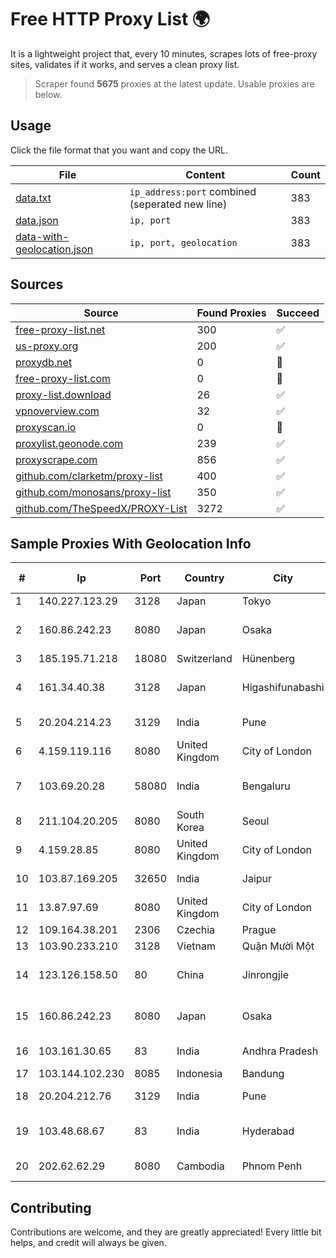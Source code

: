 
# Free HTTP Proxy List 🌍

It is a lightweight project that, every 10 minutes, scrapes lots of free-proxy sites, validates if it works, and serves a clean proxy list.


> Scraper found **5675** proxies at the latest update. Usable proxies are below.

## Usage

Click the file format that you want and copy the URL.


|File|Content|Count|
|----|-------|-----|
|[data.txt](https://raw.githubusercontent.com/themiralay/Proxy-List-World/master/data.txt)|`ip_address:port` combined (seperated new line)|383|
|[data.json](https://raw.githubusercontent.com/themiralay/Proxy-List-World/master/data.json)|`ip, port`|383|
|[data-with-geolocation.json](https://raw.githubusercontent.com/themiralay/Proxy-List-World/master/data-with-geolocation.json)|`ip, port, geolocation`|383|

## Sources

|Source|Found Proxies|Succeed|
|------|-------------|-------|
|[free-proxy-list.net](https://free-proxy-list.net)|300|✅|
|[us-proxy.org](https://www.us-proxy.org)|200|✅|
|[proxydb.net](http://proxydb.net)|0|🚫|
|[free-proxy-list.com](https://free-proxy-list.com/?page=&port=&type%5B%5D=http&type%5B%5D=https&up_time=0&search=Search)|0|🚫|
|[proxy-list.download](https://www.proxy-list.download/HTTP)|26|✅|
|[vpnoverview.com](https://vpnoverview.com/privacy/anonymous-browsing/free-proxy-servers)|32|✅|
|[proxyscan.io](https://www.proxyscan.io)|0|🚫|
|[proxylist.geonode.com](https://proxylist.geonode.com/api/proxy-list?limit=300&page=1&sort_by=lastChecked&sort_type=desc&protocols=http,https)|239|✅|
|[proxyscrape.com](https://api.proxyscrape.com/v2/?request=displayproxies&protocol=http&timeout=10000&country=all&ssl=all&anonymity=all)|856|✅|
|[github.com/clarketm/proxy-list](https://raw.githubusercontent.com/clarketm/proxy-list/master/proxy-list-raw.txt)|400|✅|
|[github.com/monosans/proxy-list](https://raw.githubusercontent.com/monosans/proxy-list/main/proxies/http.txt)|350|✅|
|[github.com/TheSpeedX/PROXY-List](https://raw.githubusercontent.com/TheSpeedX/PROXY-List/master/http.txt)|3272|✅|


## Sample Proxies With Geolocation Info

|#|Ip|Port|Country|City|Internet Service Provider|
|-|--|----|-------|----|-------------------------|
|1|140.227.123.29|3128|Japan|Tokyo|InfoSphere|
|2|160.86.242.23|8080|Japan|Osaka|Sony Network Communications Inc|
|3|185.195.71.218|18080|Switzerland|Hünenberg|Datasource AG|
|4|161.34.40.38|3128|Japan|Higashifunabashi|NTT PC Communications, Inc.|
|5|20.204.214.23|3129|India|Pune|Microsoft Corporation|
|6|4.159.119.116|8080|United Kingdom|City of London|Microsoft Corporation|
|7|103.69.20.28|58080|India|Bengaluru|Allnet Broadband Network PVT LTD|
|8|211.104.20.205|8080|South Korea|Seoul|Korea Telecom|
|9|4.159.28.85|8080|United Kingdom|City of London|Microsoft Corporation|
|10|103.87.169.205|32650|India|Jaipur|Tejays Industries Pvt Ltd|
|11|13.87.97.69|8080|United Kingdom|City of London|Microsoft Corporation|
|12|109.164.38.201|2306|Czechia|Prague|STARNET, s.r.o.|
|13|103.90.233.210|3128|Vietnam|Quận Mười Một|WEBPANDA|
|14|123.126.158.50|80|China|Jinrongjie|China Unicom Beijing Province Network|
|15|160.86.242.23|8080|Japan|Osaka|Sony Network Communications Inc|
|16|103.161.30.65|83|India|Andhra Pradesh|Venkata Sai Internet Pvt Ltd|
|17|103.144.102.230|8085|Indonesia|Bandung|PANDAWANET|
|18|20.204.212.76|3129|India|Pune|Microsoft Corporation|
|19|103.48.68.67|83|India|Hyderabad|Country Online Services PVT LTD|
|20|202.62.62.29|8080|Cambodia|Phnom Penh|COGETEL Co., Ltd|



## Contributing

Contributions are welcome, and they are greatly appreciated! Every
little bit helps, and credit will always be given.

